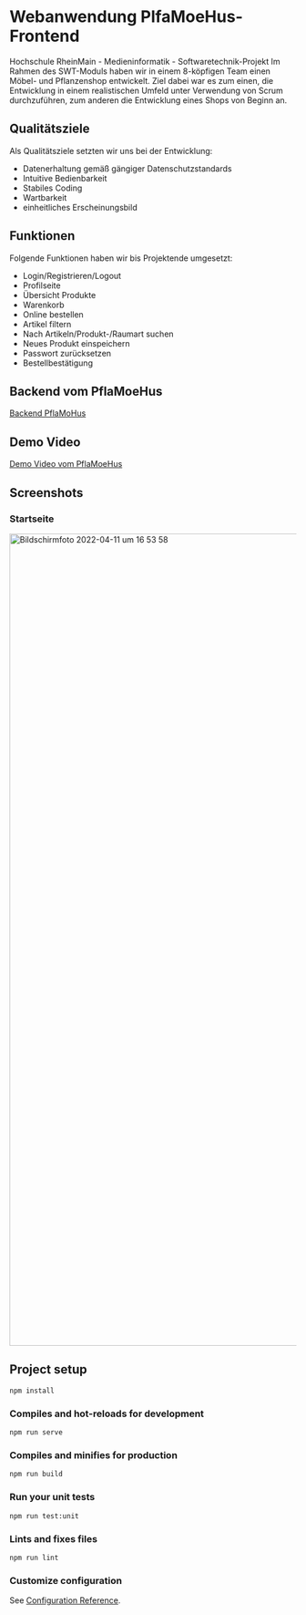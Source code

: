 # Webanwendung PlfaMoeHus-Frontend
Hochschule RheinMain - Medieninformatik - Softwaretechnik-Projekt
Im Rahmen des SWT-Moduls haben wir in einem 8-köpfigen Team einen Möbel- und Pflanzenshop entwickelt.
Ziel dabei war es zum einen, die Entwicklung in einem realistischen Umfeld unter Verwendung von Scrum durchzuführen, zum anderen die Entwicklung eines Shops von Beginn an.

## Qualitätsziele

Als Qualitätsziele setzten wir uns bei der Entwicklung:

- Datenerhaltung gemäß gängiger Datenschutzstandards
- Intuitive Bedienbarkeit
- Stabiles Coding
- Wartbarkeit
- einheitliches Erscheinungsbild

## Funktionen

Folgende Funktionen haben wir bis Projektende umgesetzt:

- Login/Registrieren/Logout
- Profilseite
- Übersicht Produkte
- Warenkorb
- Online bestellen
- Artikel filtern
- Nach Artikeln/Produkt-/Raumart suchen
- Neues Produkt einspeichern
- Passwort zurücksetzen
- Bestellbestätigung

## Backend vom PflaMoeHus
[Backend PflaMoHus](https://github.com/hannehas/PlfaMoeHus_backend_SWT)

## Demo Video
[Demo Video vom PflaMoeHus](https://www.youtube.com/watch?v=ymXHFMnSj0Q)


## Screenshots
### Startseite
<img width="1425" alt="Bildschirmfoto 2022-04-11 um 16 53 58" src="https://user-images.githubusercontent.com/103412662/162767102-9fb1288b-4f13-4b4d-9d35-8b7ff7af0243.png">

## Project setup
```
npm install
```

### Compiles and hot-reloads for development
```
npm run serve
```

### Compiles and minifies for production
```
npm run build
```

### Run your unit tests
```
npm run test:unit
```

### Lints and fixes files
```
npm run lint
```

### Customize configuration
See [Configuration Reference](https://cli.vuejs.org/config/).
